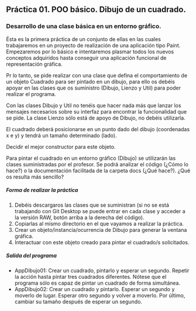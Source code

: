 ## Práctica 01. POO básico. Dibujo de un cuadrado. 
### Desarrollo de una clase básica en un entorno gráfico.

Ésta es la primera práctica de un conjunto de ellas en las cuales trabajaremos en un proyecto de realización de una aplicación tipo Paint. Empezaremos por lo básico e intentaremos plasmar todos los nuevos conceptos adquiridos hasta conseguir una aplicación funcional de representación gráfica.

Pr lo tanto, se pide realizar con una clase que defina el comportamiento de un objeto Cuadrado para ser pintado en un dibujo, para ello os debéis apoyar en las clases que os suministro (Dibujo, Lienzo y Util) para poder realizar el programa. 

Con las clases Dibujo y Util no tenéis que hacer nada más que lanzar los mensajes necesarios sobre su interfaz para encontrar la funcionalidad que se pide. La clase Lienzo sólo está de apoyo de Dibujo, no debéis utilizarla.

El cuadrado deberá posicionarse en un punto dado del dibujo (coordenadas x e y) y tendrá un tamaño determinado (lado).

Decidir el mejor constructor para este objeto.

Para pintar el cuadrado en un entorno gráfico (Dibujo) se utilizarán las clases suministradas por el profesor. Se podrá analizar el código (¿Cómo lo hace?) o la documentación facilitada de la carpeta docs (¿Qué hace?). ¿Qué os resulta más sencillo?

##### Forma de realizar la práctica
1. Debéis descargaros las clases que se suministran (si no se está trabajando con Git Desktop se puede entrar en cada clase y acceder a la versión RAW, botón arriba a la derecha del código).
2. Copiarlas al mismo directorio en el que vayamos a realizar la práctica.
3. Crear un objeto/instancia/ocurrencia de Dibujo para generar la ventana gráfica.
4. Interactuar con este objeto creado para pintar el cuadrado/s solicitados.

##### Salida del programa
* AppDibujo01: Crear un cuadrado, pintarlo y esperar un segundo. Repetir la acción hasta pintar tres cuadrados diferentes. Nótese que el programa sólo es capaz de pintar un cuadrado de forma simultánea.
* AppDibujo02: Crear un cuadrado y pintarlo. Esperar un segundo y moverlo de lugar. Esperar otro segundo y volver a moverlo. Por último, cambiar su tamaño después de esperar un segundo.



